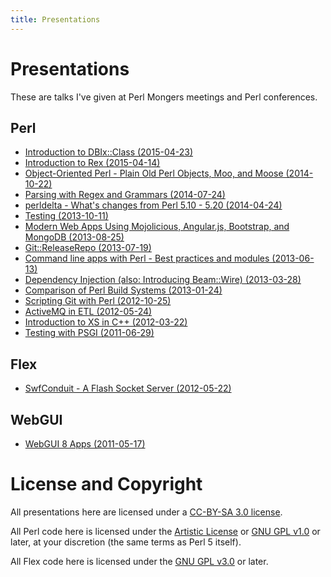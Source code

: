 ```yaml
---
title: Presentations
---
```


# Presentations

These are talks I've given at Perl Mongers meetings and Perl conferences.

## Perl

* [Introduction to DBIx::Class (2015-04-23)](http://preaction.github.io/Introduction-to-DBIx-Class/)
* [Introduction to Rex (2015-04-14)](http://preaction.github.io/Introduction-to-Rex)
* [Object-Oriented Perl - Plain Old Perl Objects, Moo, and Moose (2014-10-22)](http://chicago.pm.org/Object-Oriented/)
* [Parsing with Regex and Grammars (2014-07-24)](http://chicago.pm.org/Parsing-Regex-Grammars/)
* [perldelta - What's changes from Perl 5.10 - 5.20 (2014-04-24)](http://chicago.pm.org/perldelta)
* [Testing (2013-10-11)](http://chicago.pm.org/Testing)
* [Modern Web Apps Using Mojolicious, Angular.js, Bootstrap, and MongoDB (2013-08-25)](/talks/Perl/Mojo-Angular.html)
* [Git::ReleaseRepo (2013-07-19)](/talks/Perl/Git-ReleaseRepo.html)
* [Command line apps with Perl - Best practices and modules (2013-06-13)](http://chicago.pm.org/Command-Line-Apps/)
* [Dependency Injection (also: Introducing Beam::Wire) (2013-03-28)](/talks/Perl/Dependency-Injection.html)
* [Comparison of Perl Build Systems (2013-01-24)](/talks/Perl/Compare-Building-Modules.html)
* [Scripting Git with Perl (2012-10-25)](/talks/Perl/Scripting-Git.html)
* [ActiveMQ in ETL (2012-05-24)](/talks/Perl/ActiveMQ-ETL.html)
* [Introduction to XS in C++ (2012-03-22)](/talks/Perl/Intro-XS-CXX.html)
* [Testing with PSGI (2011-06-29)](/talks/Perl/PSGI-Testing.html)

## Flex

* [SwfConduit - A Flash Socket Server (2012-05-22)](/talks/Flex/SwfConduit.html)

## WebGUI

* [WebGUI 8 Apps (2011-05-17)](/talks/WebGUI/8-apps.html)

# License and Copyright

All presentations here are licensed under a [CC-BY-SA 3.0
license](http://creativecommons.org/licenses/by-sa/3.0/us/).

All Perl code here is licensed under the [Artistic
License](http://dev.perl.org/licenses/artistic.html) or [GNU GPL
v1.0](http://www.gnu.org/licenses/gpl-1.0.txt) or later, at your
discretion (the same terms as Perl 5 itself).

All Flex code here is licensed under the [GNU GPL
v3.0](http://www.gnu.org/licenses/gpl-3.0.txt) or later.

